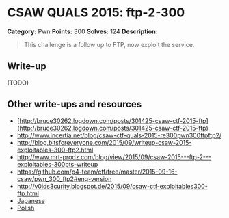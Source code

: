 # CSAW QUALS 2015: ftp-2-300

**Category:** Pwn
**Points:** 300
**Solves:** 124
**Description:**

> This challenge is a follow up to FTP, now exploit the service.


## Write-up

(TODO)

## Other write-ups and resources

* [http://bruce30262.logdown.com/posts/301425-csaw-ctf-2015-ftp](http://bruce30262.logdown.com/posts/301425-csaw-ctf-2015-ftp)
* <http://www.incertia.net/blog/csaw-ctf-quals-2015-re300pwn300ftpftp2/>
* <http://blog.bitsforeveryone.com/2015/09/writeup-csaw-2015-exploitables-300-ftp2.html>
* <http://www.mrt-prodz.com/blog/view/2015/09/csaw-2015---ftp-2---exploitables-300pts-writeup>
* <https://github.com/p4-team/ctf/tree/master/2015-09-16-csaw/pwn_300_ftp2#eng-version>
* <http://v0ids3curity.blogspot.de/2015/09/csaw-ctf-exploitables300-ftp.html>
* [Japanese](http://charo-it.hatenablog.jp/entry/2015/09/23/144438)
* [Polish](http://forum.4programmers.net/Spolecznosc/259018-writeup_csaw_ctf_2015)
